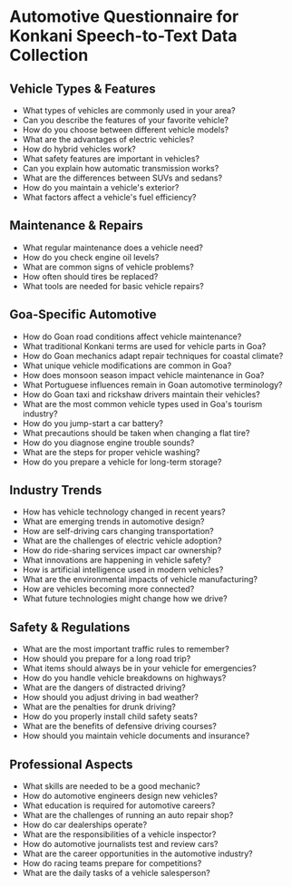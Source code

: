 # Automotive Questionnaire for Konkani Speech-to-Text Data Collection

## Vehicle Types & Features

- What types of vehicles are commonly used in your area?
- Can you describe the features of your favorite vehicle?
- How do you choose between different vehicle models?
- What are the advantages of electric vehicles?
- How do hybrid vehicles work?
- What safety features are important in vehicles?
- Can you explain how automatic transmission works?
- What are the differences between SUVs and sedans?
- How do you maintain a vehicle's exterior?
- What factors affect a vehicle's fuel efficiency?

## Maintenance & Repairs

- What regular maintenance does a vehicle need?
- How do you check engine oil levels?
- What are common signs of vehicle problems?
- How often should tires be replaced?
- What tools are needed for basic vehicle repairs?

## Goa-Specific Automotive

- How do Goan road conditions affect vehicle maintenance?
- What traditional Konkani terms are used for vehicle parts in Goa?
- How do Goan mechanics adapt repair techniques for coastal climate?
- What unique vehicle modifications are common in Goa?
- How does monsoon season impact vehicle maintenance in Goa?
- What Portuguese influences remain in Goan automotive terminology?
- How do Goan taxi and rickshaw drivers maintain their vehicles?
- What are the most common vehicle types used in Goa's tourism industry?
- How do you jump-start a car battery?
- What precautions should be taken when changing a flat tire?
- How do you diagnose engine trouble sounds?
- What are the steps for proper vehicle washing?
- How do you prepare a vehicle for long-term storage?

## Industry Trends

- How has vehicle technology changed in recent years?
- What are emerging trends in automotive design?
- How are self-driving cars changing transportation?
- What are the challenges of electric vehicle adoption?
- How do ride-sharing services impact car ownership?
- What innovations are happening in vehicle safety?
- How is artificial intelligence used in modern vehicles?
- What are the environmental impacts of vehicle manufacturing?
- How are vehicles becoming more connected?
- What future technologies might change how we drive?

## Safety & Regulations

- What are the most important traffic rules to remember?
- How should you prepare for a long road trip?
- What items should always be in your vehicle for emergencies?
- How do you handle vehicle breakdowns on highways?
- What are the dangers of distracted driving?
- How should you adjust driving in bad weather?
- What are the penalties for drunk driving?
- How do you properly install child safety seats?
- What are the benefits of defensive driving courses?
- How should you maintain vehicle documents and insurance?

## Professional Aspects

- What skills are needed to be a good mechanic?
- How do automotive engineers design new vehicles?
- What education is required for automotive careers?
- What are the challenges of running an auto repair shop?
- How do car dealerships operate?
- What are the responsibilities of a vehicle inspector?
- How do automotive journalists test and review cars?
- What are the career opportunities in the automotive industry?
- How do racing teams prepare for competitions?
- What are the daily tasks of a vehicle salesperson?
